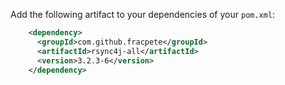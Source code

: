 Add the following artifact to your dependencies of your `pom.xml`:

```xml
    <dependency>
      <groupId>com.github.fracpete</groupId>
      <artifactId>rsync4j-all</artifactId>
      <version>3.2.3-6</version>
    </dependency>
```
